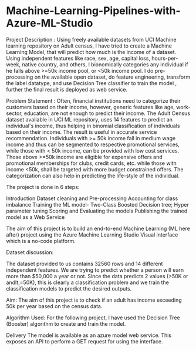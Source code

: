 # Machine-Learning-Pipelines-with-Azure-ML-Studio

Project Description : Using freely available datasets from UCI Machine learning repository on Adult census, I have tried to create a Machine Learning Model, that will predict how much is the income of a dataset. Using independent features like race, sex, age, capital loss, hours-per-week, native country, and others, I bionomically categories any individual if he falls above >=50k income pool, or <50k income pool. I do pre-processing on the available open dataset, do feature engineering, transform the label datatype, and use Decision Tree classifier to train the model , further the final result is deployed as web service.

Problem Statement : Often, financial institutions need to categorize their customers based on their income, however, generic features like age, work-sector, education, are not enough to predict their income. The Adult Census dataset available in UCI ML repository, uses 14 features to predict an individual's income, thus helping in binomial classification of individuals based on their income. The result is useful in accurate service recommendation. Individuals with >= 50k income fall in medium wage income and thus can be segmented to respective promotional services, while those with < 50k income, can be provided with low cost services. Those above >=50k income are eligible for expensive offers and promotional memberships for clubs, credit cards, etc. while those with income <50k, shall be targeted with more budget constrained offers. The categorization can also help in predicting the life-style of the individual.

The project is done in 6 steps:

Introduction Dataset cleaning and Pre-processing Accounting for class imbalance Training the ML model- Two-Class Boosted Decision tree; Hyper parameter tuning Scoring and Evaluating the models Publishing the trained model as a Web Service

The aim of this project is to build an end-to-end Machine Learning (ML here after) project using the Azure Machine Learning Studio Visual interface which is a no-code platform.

Dataset discussion:

The dataset provided to us contains 32560 rows and 14 different independent features. We are trying to
predict whether a person will earn more than $50,000 a year or not. Since the data predicts 2 values
(>50K or andlt;=50K), this is clearly a classification problem and we train the classification models to
predict the desired outputs.

Aim:
The aim of this project is to check if an adult has income exceeding 50k per year based on the census data.

Algorithm Used:
For the following project, I have used the Decision Tree (Booster) algorithm to create and train the model.

Delivery
The model is available as an azure model web service. This exposes an API to perform a GET request for using the interface.
